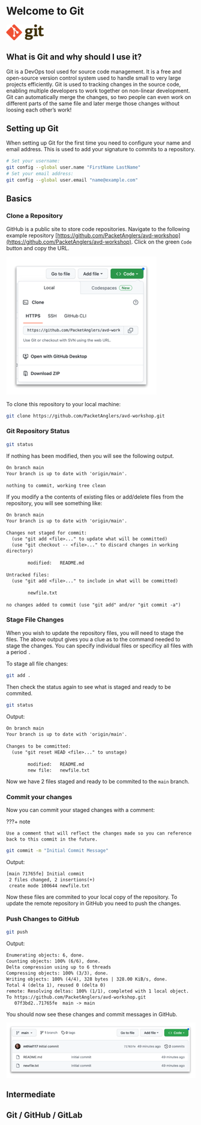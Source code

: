 # Welcome to Git

<img src="assets/images/git_logo.png" alt="Git Logo" width="100"/>

##  What is Git and why should I use it?

Git is a DevOps tool used for source code management. It is a free and open-source version control system used to handle small to very large projects efficiently. Git is used to tracking changes in the source code, enabling multiple developers to work together on non-linear development. Git can automatically merge the changes, so two people can even work on different parts of the same file and later merge those changes without loosing each other’s work!

## Setting up Git

When setting up Git for the first time you need to configure your name and email address.  This is used to add your signature to commits to a repository.

``` bash
# Set your username:
git config --global user.name "FirstName LastName"
# Set your email address:
git config --global user.email "name@example.com"
```

## Basics

### Clone a Repository

GitHub is a public site to store code repositories. Navigate to the following example repository [https://github.com/PacketAnglers/avd-workshop](https://github.com/PacketAnglers/avd-workshop). Click on the green `Code` button and copy the URL.

![Git Clone](assets/images/git_clone.png)

To clone this repository to your local machine:

``` bash
git clone https://github.com/PacketAnglers/avd-workshop.git
```

### Git Repository Status

``` bash
git status
```
If nothing has been modified, then you will see the following output.

``` text
On branch main
Your branch is up to date with 'origin/main'.

nothing to commit, working tree clean
```

If you modify a the contents of existing files or add/delete files from the repository, you will see something like:

``` text
On branch main
Your branch is up to date with 'origin/main'.

Changes not staged for commit:
  (use "git add <file>..." to update what will be committed)
  (use "git checkout -- <file>..." to discard changes in working directory)

        modified:   README.md

Untracked files:
  (use "git add <file>..." to include in what will be committed)

        newfile.txt

no changes added to commit (use "git add" and/or "git commit -a")
```

### Stage File Changes

When you wish to update the repository files, you will need to stage the files. The above output gives you a clue as to the command needed to stage the changes.  You can specify individual files or specificy all files with a period `.`

To stage all file changes:

``` bash
git add .
```

Then check the status again to see what is staged and ready to be commited.

``` bash
git status
```

Output:

``` text
On branch main
Your branch is up to date with 'origin/main'.

Changes to be committed:
  (use "git reset HEAD <file>..." to unstage)

        modified:   README.md
        new file:   newfile.txt
```

Now we have 2 files staged and ready to be commited to the `main` branch.

### Commit your changes

Now you can commit your staged changes with a comment:

???+ note

    Use a comment that will reflect the changes made so you can reference back to this commit in the future.

``` bash
git commit -m "Initial Commit Message"
```

Output:

``` text
[main 71765fe] Initial commit
 2 files changed, 2 insertions(+)
 create mode 100644 newfile.txt
```

Now these files are commited to your local copy of the repository.  To update the remote repository in GitHub you need to push the changes.

### Push Changes to GitHub

``` bash
git push
```

Output:

``` text
Enumerating objects: 6, done.
Counting objects: 100% (6/6), done.
Delta compression using up to 6 threads
Compressing objects: 100% (3/3), done.
Writing objects: 100% (4/4), 328 bytes | 328.00 KiB/s, done.
Total 4 (delta 1), reused 0 (delta 0)
remote: Resolving deltas: 100% (1/1), completed with 1 local object.
To https://github.com/PacketAnglers/avd-workshop.git
   07f3bd2..71765fe  main -> main
```

You should now see these changes and commit messages in GitHub.

![Git Commit](assets/images/git_commit.png)
## Intermediate

## Git / GitHub / GitLab

